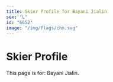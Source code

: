 ```yaml
---
title: Skier Profile for Bayani Jialin
sex: "L"
id: "6652"
image: "/img/flags/chn.svg" 
---
```


# Skier Profile

This page is for: Bayani Jialin.
    